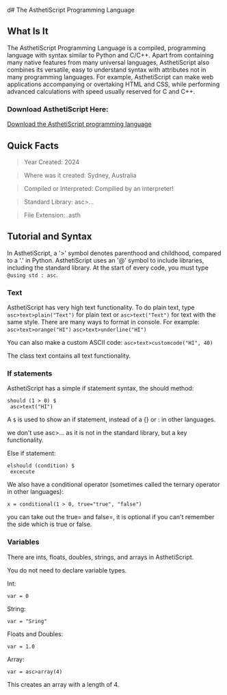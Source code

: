 d# The AsthetiScript Programming Language

## What Is It
The AsthetiScript Programming Language is a compiled, programming language with syntax similar to Python and C/C++. Apart from containing many native features from many universal languages, AsthetiScript also combines its versatile, easy to understand syntax with attributes not in many programming languages. For example, AsthetiScript can make web applications accompanying or overtaking HTML and CSS, while performing advanced calculations with speed usually reserved for C and C++.

### Download AsthetiScript Here:
[Download the AsthetiScript programming language](https://github.com/Tariq-Tayebi/Download-AsthetiScript)

## Quick Facts
>Year Created: 2024

>Where was it created: Sydney, Australia

>Compiled or Interpreted: Compilied by an interpreter!

>Standard Library: asc>...

>File Extension: .asth

## Tutorial and Syntax

In AsthetiScript, a '>' symbol denotes parenthood and childhood, compared to a '.' in Python. AsthetiScript uses an '@' symbol to include libraries, including the standard library. At the start of every code, you must type ```@using std : asc```. 
### Text
AsthetiScript has very high text functionality. To do plain text, type ```asc>text>plain("Text")``` for plain text or ```asc>text("Text")``` for text with the same style. There are many ways to format in console.
For example:
```asc>text>orange("HI")```
```asc>text>underline("HI")```

You can also make a custom ASCII code:
```asc>text>customcode("HI", 40)```

The class text contains all text functionality.

### If statements
AsthetiScript has a simple if statement syntax, the should method:
```
should (1 > 0) $
 asc>text("HI")
```
A ```$``` is used to show an if statement, instead of a {} or : in other languages.

we don't use asc>... as it is not in the standard library, but a key functionality.

Else if statement:
```
elshould (condition) $
 excecute
```

We also have a conditional operator (sometimes called the ternary operator in other languages):
```
x = conditional(1 > 0, true="true", "false")
```
you can take out the true= and false=, it is optional if you can't remember the side which is true or false.

### Variables
There are ints, floats, doubles, strings, and arrays in AsthetiScript.

You do not need to declare variable types.

Int:
```
var = 0
```

String:
```
var = "Sring"
```

Floats and Doubles:
```
var = 1.0
```

Array:
```
var = asc>array(4)
```
This creates an array with a length of 4.
